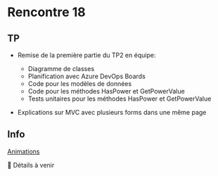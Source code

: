 # Rencontre 18

## TP
- Remise de la première partie du TP2 en équipe:
    - Diagramme de classes
    - Planification avec Azure DevOps Boards
    - Code pour les modèles de données
    - Code pour les méthodes HasPower et GetPowerValue
    - Tests unitaires pour les méthodes HasPower et GetPowerValue

- Explications sur MVC avec plusieurs forms dans une même page

## Info

[Animations](/info/Animations)

🚧 Détails à venir
